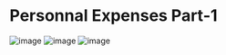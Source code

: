 # Personnal Expenses Part-1



![image](https://user-images.githubusercontent.com/30822995/154852384-57f01a90-27fe-44e7-9844-b3be57d525ee.png)
![image](https://user-images.githubusercontent.com/30822995/154852395-edb4b9f3-2eed-42c0-8089-3eb97a49b329.png)
![image](https://user-images.githubusercontent.com/30822995/154852404-c5507031-9392-43c5-ac90-1ec640f8ac6a.png)

